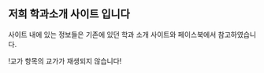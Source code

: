 <h2>저희 학과소개 사이트 입니다</h2>
<p>사이트 내에 있는 정보들은 기존에 있던 학과 소개 사이트와 페이스북에서 참고하였습니다.</p>
<p>!교가 항목의 교가가 재생되지 않습니다!</p>
